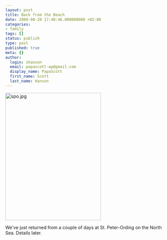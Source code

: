 ```yaml
---
layout: post
title: Back from the Beach
date: 2008-08-20 17:40:46.000000000 +02:00
categories:
- family
tags: []
status: publish
type: post
published: true
meta: {}
author:
  login: shanson
  email: papascott-wp@gmail.com
  display_name: PapaScott
  first_name: Scott
  last_name: Hanson
---
```

<p><img src="https://www.papascott.de/wordpress/wp-content/uploads/2008/08/spo.jpg" alt="spo.jpg" border="0" width="300" height="400" /></p>
<p>We've just returned from a couple of days at St. Peter-Ording on the North Sea. Details later.</p>
